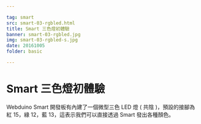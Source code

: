 ```yaml
---

tag: smart
src: smart-03-rgbled.html
title: Smart 三色燈初體驗
banner: smart-03-rgbled.jpg
img: smart-03-rgbled-s.jpg
date: 20161005
folder: basic

---
```


<!-- @@master  = ../../_layout-tutorials.html-->

<!-- @@block  =  article-->

# Smart 三色燈初體驗

Webduino Smart 開發板有內建了一個微型三色 LED 燈 ( 共陰 )，預設的接腳為紅 15，綠 12，藍 13，這表示我們可以直接透過 Smart 發出各種顏色。

<!-- @@close-->